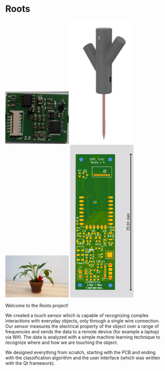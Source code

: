 # Roots



<img src="https://github.com/Leopicchio/Roots/blob/main/PCB_roots.png" alt="drawing" width="200"/>
<img src="https://github.com/Leopicchio/Roots/blob/main/sensor.png" alt="drawing" width="200"/>
<img src="https://github.com/Leopicchio/Roots/blob/main/setup_example.png" alt="drawing" width="200"/>
<img src="https://github.com/Leopicchio/Roots/blob/main/PCB_arthur.png" alt="drawing" width="200"/>

Welcome to the Roots project! 

We created a touch sensor which is capable of recognizing complex interactions with everyday objects, only through a single wire connection. Our sensor measures the electrical property of the object over a range of frequencies and sends the data to a remote device (for example a laptop) via Wifi. The data is analyzed with a simple machine learning technique to recognize where and how we are touching the object.

We designed everything from scratch, starting with the PCB and ending with the classification algorithm and the user interface (which was written with the Qt framework).
